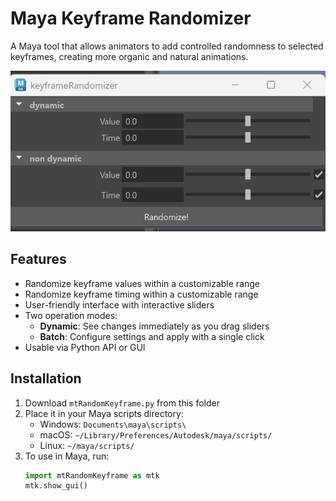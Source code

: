 # Maya Keyframe Randomizer

A Maya tool that allows animators to add controlled randomness to selected keyframes, creating more organic and natural animations.

![Maya Keyframe Randomizer](screenshots/gui_example.png)

## Features

- Randomize keyframe values within a customizable range
- Randomize keyframe timing within a customizable range
- User-friendly interface with interactive sliders
- Two operation modes:
  - **Dynamic**: See changes immediately as you drag sliders
  - **Batch**: Configure settings and apply with a single click
- Usable via Python API or GUI

## Installation

1. Download `mtRandomKeyframe.py` from this folder
2. Place it in your Maya scripts directory:
   - Windows: `Documents\maya\scripts\`
   - macOS: `~/Library/Preferences/Autodesk/maya/scripts/`
   - Linux: `~/maya/scripts/`
3. To use in Maya, run:
   ```python
   import mtRandomKeyframe as mtk
   mtk.show_gui()